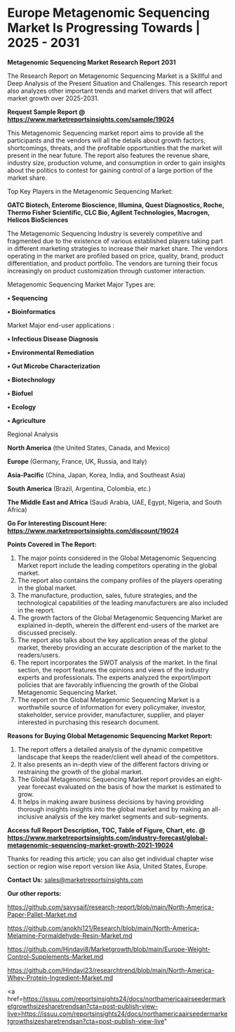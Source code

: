 # Europe Metagenomic Sequencing Market Is Progressing Towards | 2025 - 2031

<strong>Metagenomic Sequencing Market Research Report 2031</strong>

The Research Report on Metagenomic Sequencing Market is a Skillful and Deep Analysis of the Present Situation and Challenges. This research report also analyzes other important trends and market drivers that will affect market growth over 2025-2031.

<strong>Request Sample Report @ <a href=https://www.marketreportsinsights.com/sample/19024>https://www.marketreportsinsights.com/sample/19024</a></strong>

This Metagenomic Sequencing market report aims to provide all the participants and the vendors will all the details about growth factors, shortcomings, threats, and the profitable opportunities that the market will present in the near future. The report also features the revenue share, industry size, production volume, and consumption in order to gain insights about the politics to contest for gaining control of a large portion of the market share.

Top Key Players in the Metagenomic Sequencing Market:

<strong>GATC Biotech, Enterome Bioscience, Illumina, Quest Diagnostics, Roche, Thermo Fisher Scientific, CLC Bio, Agilent Technologies, Macrogen, Helicos BioSciences</strong>

The Metagenomic Sequencing Industry is severely competitive and fragmented due to the existence of various established players taking part in different marketing strategies to increase their market share. The vendors operating in the market are profiled based on price, quality, brand, product differentiation, and product portfolio. The vendors are turning their focus increasingly on product customization through customer interaction.

Metagenomic Sequencing Market Major Types are:

<strong>• Sequencing

• Bioinformatics</strong>

Market Major end-user applications :

<strong>• Infectious Disease Diagnosis

• Environmental Remediation

• Gut Microbe Characterization

• Biotechnology

• Biofuel

• Ecology

• Agriculture</strong>

Regional Analysis

</u><strong><b>North America</b></strong> (the United States, Canada, and Mexico)

<strong><b>Europe </b></strong>(Germany, France, UK, Russia, and Italy)

<strong><b>Asia-Pacific</b></strong> (China, Japan, Korea, India, and Southeast Asia)

<strong><b>South America</b></strong> (Brazil, Argentina, Colombia, etc.)

<strong><b>The Middle East and Africa</b></strong> (Saudi Arabia, UAE, Egypt, Nigeria, and South Africa)

<strong>Go For Interesting Discount Here: <a href=https://www.marketreportsinsights.com/discount/19024>https://www.marketreportsinsights.com/discount/19024</a></strong>

<strong>Points Covered in The Report:</strong>
<ol>
  <li>The major points considered in the Global Metagenomic Sequencing Market report include the leading competitors operating in the global market.</li>
  <li>The report also contains the company profiles of the players operating in the global market.</li>
  <li>The manufacture, production, sales, future strategies, and the technological capabilities of the leading manufacturers are also included in the report.</li>
  <li>The growth factors of the Global Metagenomic Sequencing Market are explained in-depth, wherein the different end-users of the market are discussed precisely.</li>
  <li>The report also talks about the key application areas of the global market, thereby providing an accurate description of the market to the readers/users.</li>
  <li>The report incorporates the SWOT analysis of the market. In the final section, the report features the opinions and views of the industry experts and professionals. The experts analyzed the export/import policies that are favorably influencing the growth of the Global Metagenomic Sequencing Market.</li>
  <li>The report on the Global Metagenomic Sequencing Market is a worthwhile source of information for every policymaker, investor, stakeholder, service provider, manufacturer, supplier, and player interested in purchasing this research document.</li>
</ol>
<strong>Reasons for Buying Global Metagenomic Sequencing Market Report:</strong>

<ol>
  <li>The report offers a detailed analysis of the dynamic competitive landscape that keeps the reader/client well ahead of the competitors.</li>
  <li>It also presents an in-depth view of the different factors driving or restraining the growth of the global market.</li>
  <li>The Global Metagenomic Sequencing Market report provides an eight-year forecast evaluated on the basis of how the market is estimated to grow.</li>
  <li>It helps in making aware business decisions by having providing thorough insights insights into the global market and by making an all-inclusive analysis of the key market segments and sub-segments.</li>
</ol>
<strong>Access full Report Description, TOC, Table of Figure, Chart, etc. @ <a href=https://www.marketreportsinsights.com/industry-forecast/global-metagenomic-sequencing-market-growth-2021-19024>https://www.marketreportsinsights.com/industry-forecast/global-metagenomic-sequencing-market-growth-2021-19024</a></strong>


Thanks for reading this article; you can also get individual chapter wise section or region wise report version like Asia, United States, Europe.

<strong>Contact Us:</strong>
sales@marketreportsinsights.com

<strong>Our other reports:</strong>

<a href=https://github.com/sayysaif/research-report/blob/main/North-America-Paper-Pallet-Market.md>https://github.com/sayysaif/research-report/blob/main/North-America-Paper-Pallet-Market.md</a>

<a href=https://github.com/anokhi121/Research/blob/main/North-America-Melamine-Formaldehyde-Resin-Market.md>https://github.com/anokhi121/Research/blob/main/North-America-Melamine-Formaldehyde-Resin-Market.md</a>

<a href=https://github.com/Hindavi8/Marketgrowth/blob/main/Europe-Weight-Control-Supplements-Market.md>https://github.com/Hindavi8/Marketgrowth/blob/main/Europe-Weight-Control-Supplements-Market.md</a>

<a href=https://github.com/Hindavi23/researchtrend/blob/main/North-America-Whey-Protein-Ingredient-Market.md>https://github.com/Hindavi23/researchtrend/blob/main/North-America-Whey-Protein-Ingredient-Market.md</a>

<a href=https://issuu.com/reportsinsights24/docs/northamericaairseedermarketgrowthsizesharetrendsan?cta=post-publish-view-live>https://issuu.com/reportsinsights24/docs/northamericaairseedermarketgrowthsizesharetrendsan?cta=post-publish-view-live</a>"
